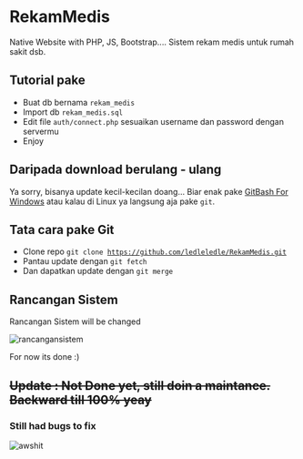 # RekamMedis

Native Website with PHP, JS, Bootstrap....
Sistem rekam medis untuk rumah sakit dsb.

Tutorial pake
-

- Buat db bernama <code>rekam_medis</code>
- Import db <code>rekam_medis.sql</code>
- Edit file <code>auth/connect.php</code> sesuaikan username dan password dengan servermu
- Enjoy

Daripada download berulang - ulang
-

Ya sorry, bisanya update kecil-kecilan doang... Biar enak pake <a href="https://github.com/git-for-windows/git/releases/download/v2.26.1.windows.1/Git-2.26.1-64-bit.exe">GitBash For Windows</a> atau kalau di Linux ya langsung aja pake <code>git</code>.


Tata cara pake Git
-

- Clone repo <code>git clone https://github.com/ledleledle/RekamMedis.git</code>
- Pantau update dengan <code>git fetch</code>
- Dan dapatkan update dengan <code>git merge</code>

Rancangan Sistem
-
Rancangan Sistem will be changed

![rancangansistem](https://raw.githubusercontent.com/ledleledle/RekamMedis/master/blueprint/rancangan.png)

For now its done :)
## <s>Update : Not Done yet, still doin a maintance. Backward till 100% yeay</s>
### Still had bugs to fix
![awshit](https://raw.githubusercontent.com/ledleledle/RekamMedis/master/blueprint/fetchimage.webp)